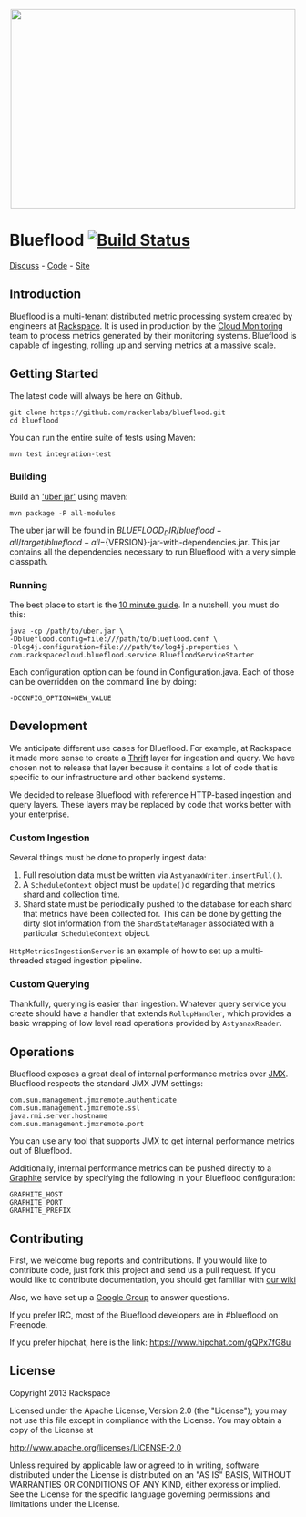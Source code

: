 <p align="center">
 <img src="http://i.imgur.com/dJwsM5z.gif" width="500" height="350" align=center>
</p>

# Blueflood [![Build Status](https://secure.travis-ci.org/rackerlabs/blueflood.png)](http://travis-ci.org/rackerlabs/blueflood)

[Discuss](https://groups.google.com/forum/#!forum/blueflood-discuss) - [Code](http://github.com/rackerlabs/blueflood) - [Site](http://blueflood.io)

## Introduction

Blueflood is a multi-tenant distributed metric processing system created by engineers at 
[Rackspace](http://www.rackspace.com).
It is used in production by the [Cloud Monitoring](http://www.rackspace.com/cloud/monitoring/)
team to process metrics generated by their monitoring systems.
Blueflood is capable of ingesting, rolling up and serving metrics at a massive scale.

## Getting Started

The latest code will always be here on Github.

    git clone https://github.com/rackerlabs/blueflood.git
    cd blueflood
    
You can run the entire suite of tests using Maven:

    mvn test integration-test

### Building

Build an ['uber jar'](http://stackoverflow.com/questions/11947037/what-is-an-uber-jar) using maven:

    mvn package -P all-modules

The uber jar will be found in ${BLUEFLOOD_DIR}/blueflood-all/target/blueflood-all-${VERSION}-jar-with-dependencies.jar.
This jar contains all the dependencies necessary to run Blueflood with a very simple classpath.

### Running

The best place to start is the [10 minute guide](https://github.com/rackerlabs/blueflood/wiki/10minuteguide).
In a nutshell, you must do this:

    java -cp /path/to/uber.jar \
    -Dblueflood.config=file:///path/to/blueflood.conf \
    -Dlog4j.configuration=file:///path/to/log4j.properties \
    com.rackspacecloud.blueflood.service.BluefloodServiceStarter
    
Each configuration option can be found in Configuration.java.  Each of those can be overridden on the command line by
doing:

    -DCONFIG_OPTION=NEW_VALUE

## Development

We anticipate different use cases for Blueflood.  For example, at Rackspace it made more sense to create a
[Thrift](http://thrift.apache.org) layer for ingestion and query.  We have chosen not to release that layer because
it contains a lot of code that is specific to our infrastructure and other backend systems.

We decided to release Blueflood with reference HTTP-based ingestion and query layers.  These layers may be replaced by
code that works better with your enterprise.

### Custom Ingestion

Several things must be done to properly ingest data:
1. Full resolution data must be written via `AstyanaxWriter.insertFull()`.
2. A `ScheduleContext` object must be `update()`d regarding that metrics shard and collection time.
3. Shard state must be periodically pushed to the database for each shard that metrics have been collected for.  This
   can be done by getting the dirty slot information from the `ShardStateManager` associated with a particular
   `ScheduleContext` object.

`HttpMetricsIngestionServer` is an example of how to set up a multi-threaded staged ingestion pipeline.

### Custom Querying

Thankfully, querying is easier than ingestion.  Whatever query service you create should have a handler that extends
`RollupHandler`, which provides a basic wrapping of low level read operations provided by `AstyanaxReader`.

## Operations

Blueflood exposes a great deal of internal performance metrics over
[JMX](https://blogs.oracle.com/jmxetc/entry/what_is_jmx).
Blueflood respects the standard JMX JVM settings:

    com.sun.management.jmxremote.authenticate
    com.sun.management.jmxremote.ssl
    java.rmi.server.hostname
    com.sun.management.jmxremote.port
    
You can use any tool that supports JMX to get internal performance metrics out of Blueflood.

Additionally, internal performance metrics can be pushed directly to a [Graphite](http://graphite.wikidot.com/) 
service by specifying the following in your Blueflood
configuration:

    GRAPHITE_HOST
    GRAPHITE_PORT
    GRAPHITE_PREFIX

## Contributing

First, we welcome bug reports and contributions.
If you would like to contribute code, just fork this project and send us a pull request.
If you would like to contribute documentation, you should get familiar with
[our wiki](https://github.com/rackerlabs/blueflood/wiki)

Also, we have set up a [Google Group](https://groups.google.com/forum/#!forum/blueflood-discuss) to answer questions.

If you prefer IRC, most of the Blueflood developers are in #blueflood on Freenode. 

If you prefer hipchat, here is the link: https://www.hipchat.com/gQPx7fG8u

## License

Copyright 2013 Rackspace

Licensed under the Apache License, Version 2.0 (the "License");
you may not use this file except in compliance with the License.
You may obtain a copy of the License at

   http://www.apache.org/licenses/LICENSE-2.0

Unless required by applicable law or agreed to in writing, software
distributed under the License is distributed on an "AS IS" BASIS,
WITHOUT WARRANTIES OR CONDITIONS OF ANY KIND, either express or implied.
See the License for the specific language governing permissions and
limitations under the License.

